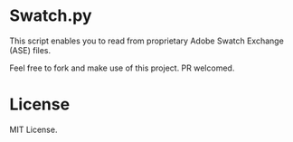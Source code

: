# Swatch.py

This script enables you to read from proprietary Adobe Swatch Exchange (ASE) files.

Feel free to fork and make use of this project. PR welcomed.

# License

MIT License.
